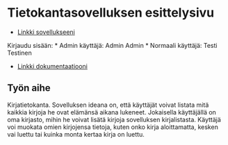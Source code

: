 ﻿# Tietokantasovelluksen esittelysivu

* [Linkki sovellukseeni](http://mclantta.users.cs.helsinki.fi/tsohaa/)

Kirjaudu sisään:
	* Admin käyttäjä: Admin Admin
	* Normaali käyttäjä: Testi Testinen

* [Linkki dokumentaatiooni](https://github.com/mclantta/Tsoha-Bootstrap/blob/master/doc/kirjalista-sovellus.pdf)

## Työn aihe

Kirjatietokanta. Sovelluksen ideana on, että käyttäjät voivat listata mitä kaikkia kirjoja he ovat elämänsä aikana lukeneet. Jokaisella käyttäjällä on oma kirjasto, mihin he voivat lisätä kirjoja sovelluksen kirjalistasta. Käyttäjä voi muokata omien kirjojensa tietoja, kuten onko kirja aloittamatta, kesken vai luettu tai kuinka monta kertaa kirja on luettu.
